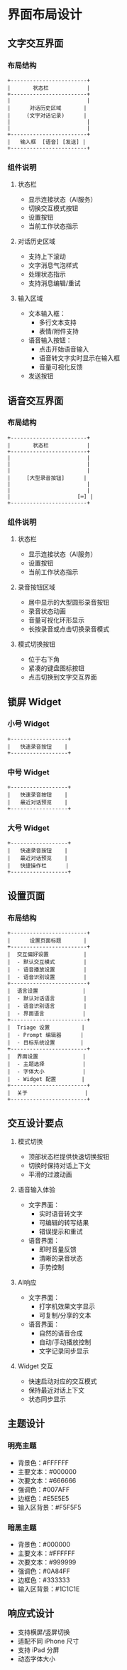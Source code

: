 # 界面布局设计

## 文字交互界面

### 布局结构
```
+------------------------+
|       状态栏            |
+------------------------+
|                        |
|      对话历史区域       |
|     (文字对话记录)      |
|                        |
|                        |
+------------------------+
|   输入框  [语音] [发送] |
+------------------------+
```

### 组件说明
1. 状态栏
   - 显示连接状态（AI服务）
   - 切换交互模式按钮
   - 设置按钮
   - 当前工作状态指示

2. 对话历史区域
   - 支持上下滚动
   - 文字消息气泡样式
   - 处理状态指示
   - 支持消息编辑/重试

3. 输入区域
   - 文本输入框：
     - 多行文本支持
     - 表情/附件支持
   - 语音输入按钮：
     - 点击开始语音输入
     - 语音转文字实时显示在输入框
     - 音量可视化反馈
   - 发送按钮

## 语音交互界面

### 布局结构
```
+------------------------+
|       状态栏            |
+------------------------+
|                        |
|                        |
|                        |
|     [大型录音按钮]      |
|                        |
|                        |
|                     [⌨️] |
+------------------------+
```

### 组件说明
1. 状态栏
   - 显示连接状态（AI服务）
   - 设置按钮
   - 当前工作状态指示

2. 录音按钮区域
   - 居中显示的大型圆形录音按钮
   - 录音状态动画
   - 音量可视化环形显示
   - 长按录音或点击切换录音模式

3. 模式切换按钮
   - 位于右下角
   - 紧凑的键盘图标按钮
   - 点击切换到文字交互界面

## 锁屏 Widget

### 小号 Widget
```
+------------------+
|   快速录音按钮    |
+------------------+
```

### 中号 Widget
```
+------------------+
|   快速录音按钮    |
|   最近对话预览    |
+------------------+
```

### 大号 Widget
```
+------------------+
|   快速录音按钮    |
|   最近对话预览    |
|   快捷操作栏      |
+------------------+
```

## 设置页面

### 布局结构
```
+------------------------+
|      设置页面标题       |
+------------------------+
|  交互偏好设置           |
|  - 默认交互模式         |
|  - 语音播放设置         |
|  - 语音识别设置         |
+------------------------+
|  语言设置              |
|  - 默认对话语言         |
|  - 语音识别语言         |
|  - 界面语言            |
+------------------------+
|  Triage 设置          |
|  - Prompt 编辑器      |
|  - 目标系统设置        |
+------------------------+
|  界面设置              |
|  - 主题选择            |
|  - 字体大小            |
|  - Widget 配置        |
+------------------------+
|  关于                  |
+------------------------+
```

## 交互设计要点

1. 模式切换
   - 顶部状态栏提供快速切换按钮
   - 切换时保持对话上下文
   - 平滑的过渡动画

2. 语音输入体验
   - 文字界面：
     - 实时语音转文字
     - 可编辑的转写结果
     - 错误提示和重试
   - 语音界面：
     - 即时音量反馈
     - 清晰的录音状态
     - 手势控制

3. AI响应
   - 文字界面：
     - 打字机效果文字显示
     - 可复制/分享的文本
   - 语音界面：
     - 自然的语音合成
     - 自动/手动播放控制
     - 文字记录同步显示

4. Widget 交互
   - 快速启动对应的交互模式
   - 保持最近对话上下文
   - 状态同步显示

## 主题设计

### 明亮主题
- 背景色：#FFFFFF
- 主要文本：#000000
- 次要文本：#666666
- 强调色：#007AFF
- 边框色：#E5E5E5
- 输入区背景：#F5F5F5

### 暗黑主题
- 背景色：#000000
- 主要文本：#FFFFFF
- 次要文本：#999999
- 强调色：#0A84FF
- 边框色：#333333
- 输入区背景：#1C1C1E

## 响应式设计
- 支持横屏/竖屏切换
- 适配不同 iPhone 尺寸
- 支持 iPad 分屏
- 动态字体大小 